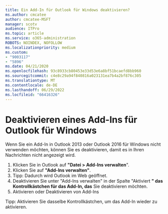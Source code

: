 ```yaml
---
title: Ein Add-In für Outlook für Windows deaktivieren?
ms.author: cmcatee
author: cmcatee-MSFT
manager: scotv
audience: ITPro
ms.topic: article
ms.service: o365-administration
ROBOTS: NOINDEX, NOFOLLOW
ms.localizationpriority: medium
ms.custom:
- "9003117"
- "5896"
ms.date: 04/21/2020
ms.openlocfilehash: 93c8933cb80453e33d53e6a8bf51bcaefd8bb960
ms.sourcegitcommit: c4e8c29a94f840816a023131ea7b4a2bf876c305
ms.translationtype: MT
ms.contentlocale: de-DE
ms.lasthandoff: 06/29/2022
ms.locfileid: "66416326"
---
```

# <a name="turn-an-add-in-off-for-outlook-for-windows"></a>Deaktivieren eines Add-Ins für Outlook für Windows

Wenn Sie ein Add-In in Outlook 2013 oder Outlook 2016 für Windows nicht verwenden möchten, können Sie es deaktivieren, damit es in Ihren Nachrichten nicht angezeigt wird.  

1. Klicken Sie in Outlook auf **"Datei > Add-Ins verwalten**".
2. Klicken Sie auf **"Add-Ins verwalten"**.
3. Tipp: Dadurch wird Outlook im Web geöffnet.
4. Deaktivieren Sie unter "Add-Ins verwalten" in der Spalte "Aktiviert **" das Kontrollkästchen für das Add-In, das**  Sie deaktivieren möchten.
5. Aktivieren oder Deaktivieren von Add-Ins

Tipp: Aktivieren Sie dasselbe Kontrollkästchen, um das Add-In wieder zu aktivieren.
